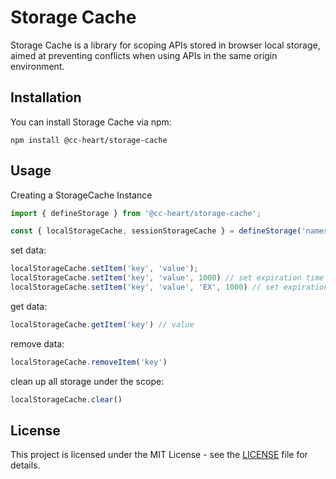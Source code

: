 # Storage Cache

Storage Cache is a library for scoping APIs stored in browser local storage, aimed at preventing conflicts when using APIs in the same origin environment.

## Installation

You can install Storage Cache via npm:

```shell
npm install @cc-heart/storage-cache
```


## Usage

Creating a StorageCache Instance

```js
import { defineStorage } from '@cc-heart/storage-cache';

const { localStorageCache, sessionStorageCache } = defineStorage('namespace');
```

set data:

```js
localStorageCache.setItem('key', 'value');
localStorageCache.setItem('key', 'value', 1000) // set expiration time
localStorageCache.setItem('key', 'value', 'EX', 1000) // set expiration time in second
```

get data:

```js
localStorageCache.getItem('key') // value
```

remove data:

```js
localStorageCache.removeItem('key')
```

clean up all storage under the scope:

```js
localStorageCache.clear()
```

## License

This project is licensed under the MIT License - see the [LICENSE](./LICENSE) file for details.

